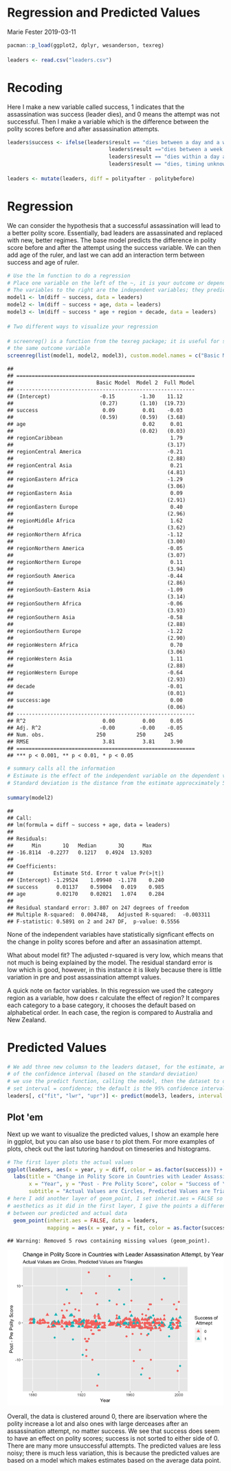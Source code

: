 Regression and Predicted Values
================
Marie Fester
2019-03-11

``` r
pacman::p_load(ggplot2, dplyr, wesanderson, texreg)

leaders <- read.csv("leaders.csv")
```

Recoding
========

Here I make a new variable called success, 1 indicates that the assassination was success (leader dies), and 0 means the attempt was not successful. Then I make a variable which is the difference between the polity scores before and after assassination attempts.

``` r
leaders$success <- ifelse(leaders$result == "dies between a day and a week"| 
                                 leaders$result =="dies between a week and a month"| 
                                 leaders$result == "dies within a day after the attack"|
                                 leaders$result == "dies, timing unknown", 1, 0)

leaders <- mutate(leaders, diff = polityafter - politybefore)
```

Regression
==========

We can consider the hypothesis that a successful assassination will lead to a better polity score. Essentially, bad leaders are assassinated and replaced with new, better regimes. The base model predicts the difference in polity score before and after the attempt using the success variable. We can then add age of the ruler, and last we can add an interaction term between success and age of ruler.

``` r
# Use the lm function to do a regression
# Place one variable on the left of the ~, it is your outcome or dependent variables
# The variables to the right are the independent variables; they predict the outcome variable 
model1 <- lm(diff ~ success, data = leaders)
model2 <- lm(diff ~ success + age, data = leaders)
model3 <- lm(diff ~ success * age + region + decade, data = leaders)

# Two different ways to visualize your regression

# screenreg() is a function from the texreg package; it is useful for showing multiple models that use
# the same outcome variable
screenreg(list(model1, model2, model3), custom.model.names = c("Basic Model", "Model 2", "Full Model"))
```

    ## 
    ## ==========================================================
    ##                           Basic Model  Model 2  Full Model
    ## ----------------------------------------------------------
    ## (Intercept)                -0.15        -1.30    11.12    
    ##                            (0.27)       (1.10)  (19.73)   
    ## success                     0.09         0.01    -0.03    
    ##                            (0.59)       (0.59)   (3.68)   
    ## age                                      0.02     0.01    
    ##                                         (0.02)   (0.03)   
    ## regionCaribbean                                   1.79    
    ##                                                  (3.17)   
    ## regionCentral America                            -0.21    
    ##                                                  (2.88)   
    ## regionCentral Asia                                0.21    
    ##                                                  (4.81)   
    ## regionEastern Africa                             -1.29    
    ##                                                  (3.06)   
    ## regionEastern Asia                                0.09    
    ##                                                  (2.91)   
    ## regionEastern Europe                              0.40    
    ##                                                  (2.96)   
    ## regionMiddle Africa                               1.62    
    ##                                                  (3.62)   
    ## regionNorthern Africa                            -1.12    
    ##                                                  (3.00)   
    ## regionNorthern America                           -0.05    
    ##                                                  (3.07)   
    ## regionNorthern Europe                             0.11    
    ##                                                  (3.94)   
    ## regionSouth America                              -0.44    
    ##                                                  (2.86)   
    ## regionSouth-Eastern Asia                         -1.09    
    ##                                                  (3.14)   
    ## regionSouthern Africa                            -0.06    
    ##                                                  (3.93)   
    ## regionSouthern Asia                              -0.58    
    ##                                                  (2.88)   
    ## regionSouthern Europe                            -1.22    
    ##                                                  (2.90)   
    ## regionWestern Africa                              0.70    
    ##                                                  (3.06)   
    ## regionWestern Asia                                1.11    
    ##                                                  (2.88)   
    ## regionWestern Europe                             -0.64    
    ##                                                  (2.93)   
    ## decade                                           -0.01    
    ##                                                  (0.01)   
    ## success:age                                       0.00    
    ##                                                  (0.06)   
    ## ----------------------------------------------------------
    ## R^2                         0.00         0.00     0.05    
    ## Adj. R^2                   -0.00        -0.00    -0.05    
    ## Num. obs.                 250          250      245       
    ## RMSE                        3.81         3.81     3.90    
    ## ==========================================================
    ## *** p < 0.001, ** p < 0.01, * p < 0.05

``` r
# summary calls all the information
# Estimate is the effect of the independent variable on the dependent variable
# Standard deviation is the distance from the estimate approcximately 50% of observations are within

summary(model2)
```

    ## 
    ## Call:
    ## lm(formula = diff ~ success + age, data = leaders)
    ## 
    ## Residuals:
    ##      Min       1Q   Median       3Q      Max 
    ## -16.8114  -0.2277   0.1217   0.4924  13.9203 
    ## 
    ## Coefficients:
    ##             Estimate Std. Error t value Pr(>|t|)
    ## (Intercept) -1.29524    1.09940  -1.178    0.240
    ## success      0.01137    0.59004   0.019    0.985
    ## age          0.02170    0.02021   1.074    0.284
    ## 
    ## Residual standard error: 3.807 on 247 degrees of freedom
    ## Multiple R-squared:  0.004748,   Adjusted R-squared:  -0.003311 
    ## F-statistic: 0.5891 on 2 and 247 DF,  p-value: 0.5556

None of the independent variables have statistically signficant effects on the change in polity scores before and after an assasination attempt.

What about model fit? The adjusted r-squared is very low, which means that not much is being explained by the model. The residual standard error is low which is good, however, in this instance it is likely because there is little variation in pre and post assassination attempt values.

A quick note on factor variables. In this regression we used the category region as a variable, how does r calculate the effect of region? It compares each category to a base category, it chooses the default based on alphabetical order. In each case, the region is compared to Australia and New Zealand.

Predicted Values
================

``` r
# We add three new columsn to the leaders dataset, for the estimate, and the lower and upper bounds
# of the confidence interval (based on the standard deviation)
# we use the predict function, calling the model, then the dataset to draw values from
# set interval = confidence; the default is the 95% confidence interval
leaders[, c("fit", "lwr", "upr")] <- predict(model3, leaders, interval = "confidence")
```

Plot 'em
--------

Next up we want to visualize the predicted values, I show an example here in ggplot, but you can also use base r to plot them. For more examples of plots, check out the last tutoring handout on timeseries and histograms.

``` r
# The first layer plots the actual values
ggplot(leaders, aes(x = year, y = diff, color = as.factor(success))) + geom_point() +
  labs(title = "Change in Polity Score in Countries with Leader Assassination Attempt, by Year",
       x = "Year", y = "Post - Pre Polity Score", color = "Success of \n Attmept", 
       subtitle = "Actual Values are Circles, Predicted Values are Triangles") +
# here I add another layer of geom_point, I set inherit.aes = FALSE so that it does not use the same 
# aesthetics as it did in the first layer, I give the points a different shape to see the difference
# between our predicted and actual data
  geom_point(inherit.aes = FALSE, data = leaders, 
             mapping = aes(x = year, y = fit, color = as.factor(success)), shape = 17, size = 2.5)
```

    ## Warning: Removed 5 rows containing missing values (geom_point).

![](Regression_and_Predict_files/figure-markdown_github/unnamed-chunk-5-1.png)

Overall, the data is clustered around 0, there are ibservation where the polity increase a lot and also ones with large derceases after an assassination attempt, no matter success. We see that success does seem to have an effect on polity scores; success is not sorted to either side of 0. There are many more unsuccessful attempts. The predicted values are less noisy; there is much less variation, this is because the predicted values are based on a model which makes estimates based on the average data point.
